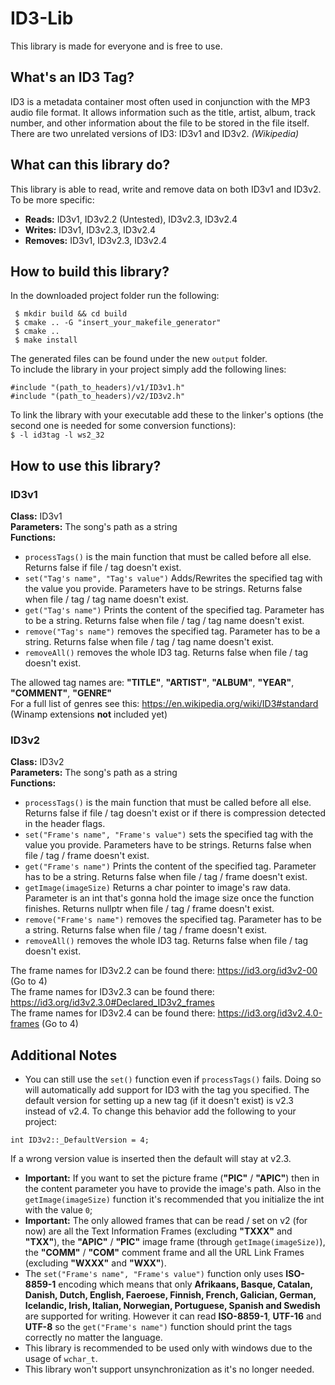 # ID3-Lib

This library is made for everyone and is free to use.

## What's an ID3 Tag?
ID3 is a metadata container most often used in conjunction with the MP3 audio file format. It allows information such as the title, artist, album, track number, and other information about the file to be stored in the file itself. There are two unrelated versions of ID3: ID3v1 and ID3v2. *(Wikipedia)*

## What can this library do?
This library is able to read, write and remove data on both ID3v1 and ID3v2. To be more specific:  
- **Reads:** ID3v1, ID3v2.2 (Untested), ID3v2.3, ID3v2.4  
- **Writes:** ID3v1, ID3v2.3, ID3v2.4  
- **Removes:** ID3v1, ID3v2.3, ID3v2.4  

## How to build this library?
In the downloaded project folder run the following:  
```
 $ mkdir build && cd build
 $ cmake .. -G "insert_your_makefile_generator"
 $ cmake ..
 $ make install
```
The generated files can be found under the new `output` folder.  
To include the library in your project simply add the following lines:
```
#include "(path_to_headers)/v1/ID3v1.h"
#include "(path_to_headers)/v2/ID3v2.h"
```
To link the library with your executable add these to the linker's options (the second one is needed for some conversion functions):  
`$ -l id3tag -l ws2_32`

## How to use this library?
### ID3v1
**Class:** ID3v1  
**Parameters:** The song's path as a string  
**Functions:**  
- ```processTags()``` is the main function that must be called before all else. Returns false if file / tag doesn't exist.</br>
- ```set("Tag's name", "Tag's value")``` Adds/Rewrites the specified tag with the value you provide. Parameters have to be strings. Returns false when file / tag / tag  name doesn't exist.  
- ```get("Tag's name")``` Prints the content of the specified tag. Parameter has to be a string. Returns false when file / tag / tag name doesn't exist.  
- ```remove("Tag's name")``` removes the specified tag. Parameter has to be a string. Returns false when file / tag / tag name doesn't exist.  
- ```removeAll()``` removes the whole ID3 tag. Returns false when file / tag doesn't exist.  

The allowed tag names are: **"TITLE"**, **"ARTIST"**, **"ALBUM"**, **"YEAR"**, **"COMMENT"**, **"GENRE"**  
For a full list of genres see this: https://en.wikipedia.org/wiki/ID3#standard (Winamp extensions **not** included yet)  

### ID3v2
**Class:** ID3v2  
**Parameters:** The song's path as a string  
**Functions:**  
- ```processTags()``` is the main function that must be called before all else. Returns false if file / tag doesn't exist or if there is compression detected in the header flags.  
- ```set("Frame's name", "Frame's value")``` sets the specified tag with the value you provide. Parameters have to be strings. Returns false when file / tag / frame doesn't exist.  
- ```get("Frame's name")``` Prints the content of the specified tag. Parameter has to be a string. Returns false when file / tag / frame doesn't exist.  
- ```getImage(imageSize)``` Returns a char pointer to image's raw data. Parameter is an int that's gonna hold the image size once the function finishes. Returns nullptr when file / tag / frame doesn't exist.
- ```remove("Frame's name")``` removes the specified tag. Parameter has to be a string. Returns false when file / tag / frame doesn't exist.  
- ```removeAll()``` removes the whole ID3 tag. Returns false when file / tag doesn't exist.  

The frame names for ID3v2.2 can be found there: https://id3.org/id3v2-00 (Go to 4)  
The frame names for ID3v2.3 can be found there: https://id3.org/id3v2.3.0#Declared_ID3v2_frames  
The frame names for ID3v2.4 can be found there: https://id3.org/id3v2.4.0-frames (Go to 4)  

## Additional Notes
- You can still use the `set()` function even if `processTags()` fails. Doing so will automatically add support for ID3 with the tag you specified. The default version for setting up a new tag (if it doesn't exist) is v2.3 instead of v2.4. To change this behavior add the following to your project: 
```
int ID3v2::_DefaultVersion = 4;
``` 
If a wrong version value is inserted then the default will stay at v2.3.  
- **Important:** If you want to set the picture frame (**"PIC"** / **"APIC"**) then in the content parameter you have to provide the image's path. Also in the `getImage(imageSize)` function it's recommended that you initialize the int with the value `0`;  
- **Important:** The only allowed frames that can be read / set on v2 (for now) are all the Text Information Frames (excluding **"TXXX"** and **"TXX"**), the **"APIC"** / **"PIC"** image frame (through `getImage(imageSize)`), the **"COMM"** / **"COM"** comment frame and all the URL Link Frames (excluding **"WXXX"** and **"WXX"**).  
- The `set("Frame's name", "Frame's value")` function only uses **ISO-8859-1** encoding which means that only **Afrikaans, Basque, Catalan, Danish, Dutch, English, Faeroese, Finnish, French, Galician, German, Icelandic, Irish, Italian, Norwegian, Portuguese, Spanish and Swedish** are supported for writing. However it can read **ISO-8859-1**, **UTF-16** and **UTF-8** so the `get("Frame's name")` function should print the tags correctly no matter the language.  
- This library is recommended to be used only with windows due to the usage of `wchar_t`.  
- This library won't support unsynchronization as it's no longer needed.  

